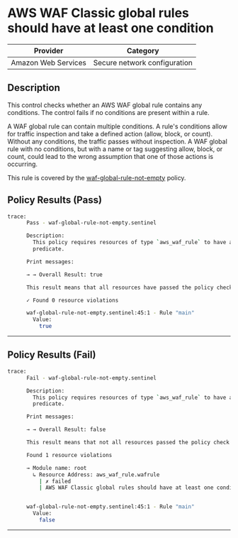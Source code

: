 # AWS WAF Classic global rules should have at least one condition

| Provider            | Category                     |
|---------------------|------------------------------|
| Amazon Web Services | Secure network configuration |

## Description

This control checks whether an AWS WAF global rule contains any conditions. The control fails if no conditions are present within a rule.

A WAF global rule can contain multiple conditions. A rule's conditions allow for traffic inspection and take a defined action (allow, block, or count). Without any conditions, the traffic passes without inspection. A WAF global rule with no conditions, but with a name or tag suggesting allow, block, or count, could lead to the wrong assumption that one of those actions is occurring.

This rule is covered by the [waf-global-rule-not-empty](../../policies/waf/waf-global-rule-not-empty.sentinel) policy.

## Policy Results (Pass)
```bash
trace:
      Pass - waf-global-rule-not-empty.sentinel

      Description:
        This policy requires resources of type `aws_waf_rule` to have at least one
        predicate.

      Print messages:

      → → Overall Result: true

      This result means that all resources have passed the policy check for the policy waf-global-rule-not-empty.

      ✓ Found 0 resource violations

      waf-global-rule-not-empty.sentinel:45:1 - Rule "main"
        Value:
          true
```

---

## Policy Results (Fail)
```bash
trace:
      Fail - waf-global-rule-not-empty.sentinel

      Description:
        This policy requires resources of type `aws_waf_rule` to have at least one
        predicate.

      Print messages:

      → → Overall Result: false

      This result means that not all resources passed the policy check and the protected behavior is not allowed for the policy waf-global-rule-not-empty.

      Found 1 resource violations

      → Module name: root
        ↳ Resource Address: aws_waf_rule.wafrule
          | ✗ failed
          | AWS WAF Classic global rules should have at least one condition. Refer to https://docs.aws.amazon.com/securityhub/latest/userguide/waf-controls.html#waf-6 for more details.


      waf-global-rule-not-empty.sentinel:45:1 - Rule "main"
        Value:
          false
```

---